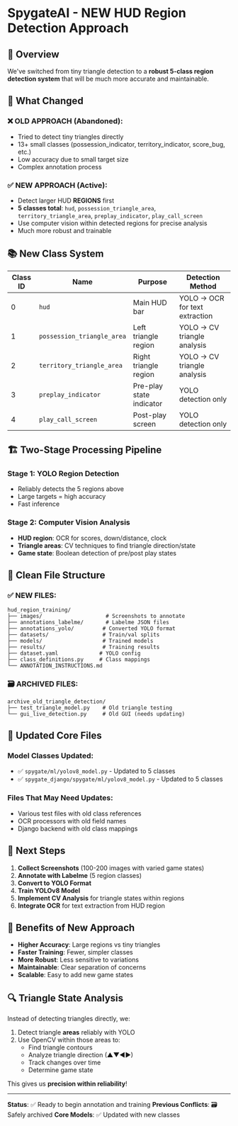 # SpygateAI - NEW HUD Region Detection Approach

## 🎯 Overview

We've switched from tiny triangle detection to a **robust 5-class region detection system** that will be much more accurate and maintainable.

## 🔄 What Changed

### ❌ OLD APPROACH (Abandoned):

- Tried to detect tiny triangles directly
- 13+ small classes (possession_indicator, territory_indicator, score_bug, etc.)
- Low accuracy due to small target size
- Complex annotation process

### ✅ NEW APPROACH (Active):

- Detect larger HUD **REGIONS** first
- **5 classes total**: `hud`, `possession_triangle_area`, `territory_triangle_area`, `preplay_indicator`, `play_call_screen`
- Use computer vision within detected regions for precise analysis
- Much more robust and trainable

## 📚 New Class System

| Class ID | Name                       | Purpose                  | Detection Method               |
| -------- | -------------------------- | ------------------------ | ------------------------------ |
| 0        | `hud`                      | Main HUD bar             | YOLO → OCR for text extraction |
| 1        | `possession_triangle_area` | Left triangle region     | YOLO → CV triangle analysis    |
| 2        | `territory_triangle_area`  | Right triangle region    | YOLO → CV triangle analysis    |
| 3        | `preplay_indicator`        | Pre-play state indicator | YOLO detection only            |
| 4        | `play_call_screen`         | Post-play screen         | YOLO detection only            |

## 🏗️ Two-Stage Processing Pipeline

### Stage 1: YOLO Region Detection

- Reliably detects the 5 regions above
- Large targets = high accuracy
- Fast inference

### Stage 2: Computer Vision Analysis

- **HUD region**: OCR for scores, down/distance, clock
- **Triangle areas**: CV techniques to find triangle direction/state
- **Game state**: Boolean detection of pre/post play states

## 📁 Clean File Structure

### ✅ NEW FILES:

```
hud_region_training/
├── images/                    # Screenshots to annotate
├── annotations_labelme/       # Labelme JSON files
├── annotations_yolo/         # Converted YOLO format
├── datasets/                 # Train/val splits
├── models/                   # Trained models
├── results/                  # Training results
├── dataset.yaml             # YOLO config
├── class_definitions.py     # Class mappings
└── ANNOTATION_INSTRUCTIONS.md
```

### 🗃️ ARCHIVED FILES:

```
archive_old_triangle_detection/
├── test_triangle_model.py    # Old triangle testing
└── gui_live_detection.py     # Old GUI (needs updating)
```

## 🔧 Updated Core Files

### Model Classes Updated:

- ✅ `spygate/ml/yolov8_model.py` - Updated to 5 classes
- ✅ `spygate_django/spygate/ml/yolov8_model.py` - Updated to 5 classes

### Files That May Need Updates:

- Various test files with old class references
- OCR processors with old field names
- Django backend with old class mappings

## 🎯 Next Steps

1. **Collect Screenshots** (100-200 images with varied game states)
2. **Annotate with Labelme** (5 region classes)
3. **Convert to YOLO Format**
4. **Train YOLOv8 Model**
5. **Implement CV Analysis** for triangle states within regions
6. **Integrate OCR** for text extraction from HUD region

## 🚀 Benefits of New Approach

- **Higher Accuracy**: Large regions vs tiny triangles
- **Faster Training**: Fewer, simpler classes
- **More Robust**: Less sensitive to variations
- **Maintainable**: Clear separation of concerns
- **Scalable**: Easy to add new game states

## 🔍 Triangle State Analysis

Instead of detecting triangles directly, we:

1. Detect triangle **areas** reliably with YOLO
2. Use OpenCV within those areas to:
   - Find triangle contours
   - Analyze triangle direction (▲▼◀▶)
   - Track changes over time
   - Determine game state

This gives us **precision within reliability**!

---

**Status**: ✅ Ready to begin annotation and training
**Previous Conflicts**: 🗃️ Safely archived
**Core Models**: ✅ Updated with new classes
